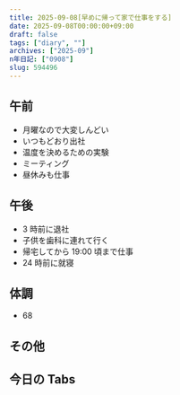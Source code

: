 ```yaml
---
title: 2025-09-08[早めに帰って家で仕事をする]
date: 2025-09-08T00:00:00+09:00
draft: false
tags: ["diary", ""]
archives: ["2025-09"]
n年日記: ["0908"]
slug: 594496
---
```


## 午前

- 月曜なので大変しんどい
- いつもどおり出社
- 温度を決めるための実験
- ミーティング
- 昼休みも仕事

## 午後

- 3 時前に退社
- 子供を歯科に連れて行く
- 帰宅してから 19:00 頃まで仕事
- 24 時前に就寝

## 体調

- 68

## その他

## 今日の Tabs
